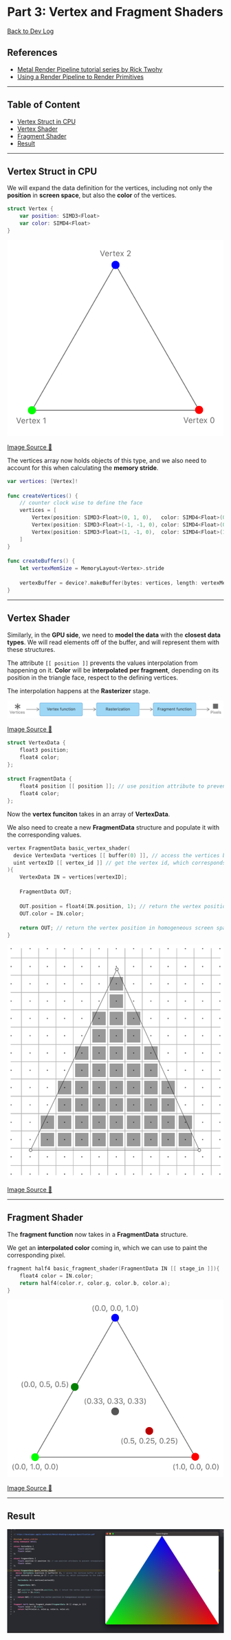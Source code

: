 # Part 3: Vertex and Fragment Shaders

[Back to Dev Log](../README.md)

## References

- [Metal Render Pipeline tutorial series by Rick Twohy](https://www.youtube.com/playlist?list=PLEXt1-oJUa4BVgjZt9tK2MhV_DW7PVDsg)
- [Using a Render Pipeline to Render Primitives](https://developer.apple.com/documentation/metal/using_a_render_pipeline_to_render_primitives)

---

## Table of Content

- [Vertex Struct in CPU](#vertex-struct)
- [Vertex Shader](#vertex-shader)
- [Fragment Shader](#fragment-shader)
- [Result](#result)

---

## Vertex Struct in CPU

We will expand the data definition for the vertices, including not only the **position** in **screen space**, but also the **color** of the vertices.

```swift
struct Vertex {
    var position: SIMD3<Float>
    var color: SIMD4<Float>
}
```

![Picture](./2.png)

[Image Source 🔗](https://developer.apple.com/documentation/metal/using_a_render_pipeline_to_render_primitives)

The vertices array now holds objects of this type, and we also need to account for this when calculating the **memory stride**.

```swift
var vertices: [Vertex]!

func createVertices() {
    // counter clock wise to define the face
    vertices = [
        Vertex(position: SIMD3<Float>(0, 1, 0),   color: SIMD4<Float>(0, 0, 1, 1)), // top mid
        Vertex(position: SIMD3<Float>(-1, -1, 0), color: SIMD4<Float>(0, 1, 0, 1)), // bot left
        Vertex(position: SIMD3<Float>(1, -1, 0),  color: SIMD4<Float>(1, 0, 0, 1)), // top right
    ]
}

func createBuffers() {
    let vertexMemSize = MemoryLayout<Vertex>.stride

    vertexBuffer = device?.makeBuffer(bytes: vertices, length: vertexMemSize * vertices.count, options: [])
}
```

---

## Vertex Shader

Similarly, in the **GPU side**, we need to **model the data** with the **closest data types**.
We will read elements off of the buffer, and will represent them with these structures.

The attribute `[[ position ]]` prevents the values interpolation from happening on it. **Color** will be **interpolated** **per fragment**, depending on its position in the triangle face, respect to the defining vertices.

The interpolation happens at the **Rasterizer** stage.

![Picture](./3.png)

[Image Source 🔗](https://developer.apple.com/documentation/metal/using_a_render_pipeline_to_render_primitives)

```swift
struct VertexData {
    float3 position;
    float4 color;
};

struct FragmentData {
    float4 position [[ position ]]; // use position attribute to prevent interpolation of the value
    float4 color;
};
```

Now the **vertex funciton** takes in an array of **VertexData**.

We also need to create a new **FragmentData** structure and populate it with the corresponding values.

```swift
vertex FragmentData basic_vertex_shader(
  device VertexData *vertices [[ buffer(0) ]], // access the vertices buffer at buffer with index 0
  uint vertexID [[ vertex_id ]] // get the vertex id, which corresponds to the index of the vertex in the buffer
){
    VertexData IN = vertices[vertexID];

    FragmentData OUT;

    OUT.position = float4(IN.position, 1); // return the vertex position in homogeneous screen space
    OUT.color = IN.color;

    return OUT; // return the vertex position in homogeneous screen space
}
```

![Picture](./4.png)

[Image Source 🔗](https://developer.apple.com/documentation/metal/using_a_render_pipeline_to_render_primitives)

---

## Fragment Shader

The **fragment function** now takes in a **FragmentData** structure.

We get an **interpolated color** coming in, which we can use to paint the corresponding pixel.

```swift
fragment half4 basic_fragment_shader(FragmentData IN [[ stage_in ]]){
    float4 color = IN.color;
    return half4(color.r, color.g, color.b, color.a);
}
```

![Picture](./5.png)

[Image Source 🔗](https://developer.apple.com/documentation/metal/using_a_render_pipeline_to_render_primitives)

---

## Result

![Picture](./1.jpg)
